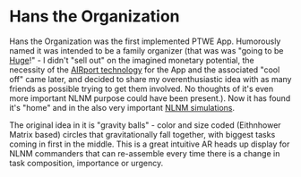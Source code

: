 # Hans the Organization

Hans the Organization was the first implemented PTWE App. Humorously named it was intended to be a family organizer (that was was "going to be [Huge](https://github.com/Data-Independence-Network/trunk-core/blob/main/docs/History_Drivers_and_Overview.md)!" - I didn't "sell out" on the imagined monetary potential,  the necessity of the [AIRport technology](https://github.com/beyond-decentralized) for the App and the associated "cool off" came later, and decided to share my overenthusiastic idea with as many friends as possible trying to get them involved. No thoughts of it's even more important NLNM purpose could have been present.). Now it has found it's "home" and in the also very important [NLNM simulations](https://github.com/Past-The-War-Earth/NLNM-combat-simulation/issues/1).

The original idea in it is "gravity balls" - color and size coded (Eithnhower Matrix based) circles that gravitationally fall together, with biggest tasks coming in first in the middle.  This is a great intuitive AR heads up display for NLNM commanders that can re-assemble every time there is a change in task composition, importance or urgency.

